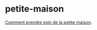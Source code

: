 # petite-maison

[Comment prendre soin de la petite maison](https://mourgues-pratlong.github.io/petite-maison/premier-jet).
